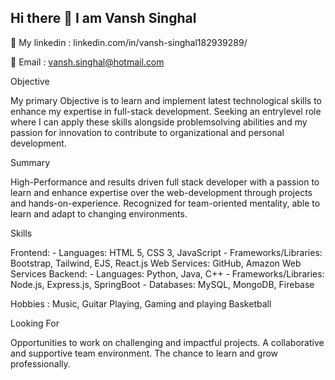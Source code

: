 ## Hi there 👋 I am Vansh Singhal

🤔 My linkedin : linkedin.com/in/vansh-singhal182939289/

📨 Email : vansh.singhal@hotmail.com

Objective

My primary Objective is to learn and implement latest technological skills to enhance my expertise in full-stack development. Seeking an entrylevel role where I can apply these skills alongside problemsolving abilities and my passion for innovation to contribute to organizational and personal development.

Summary

High-Performance and results driven full stack developer with a passion to learn and enhance expertise over the web-development through projects and hands-on-experience. Recognized for team-oriented mentality, able to learn and adapt to changing environments.

Skills

Frontend:
    - Languages: HTML 5, CSS 3, JavaScript
    - Frameworks/Libraries: Bootstrap, Tailwind, EJS, React.js 
Web Services: GitHub, Amazon Web Services
Backend:
    - Languages: Python, Java, C++
    - Frameworks/Libraries: Node.js, Express.js, SpringBoot
    - Databases: MySQL, MongoDB, Firebase

Hobbies : Music, Guitar Playing, Gaming and playing Basketball

Looking For

Opportunities to work on challenging and impactful projects.
A collaborative and supportive team environment.
The chance to learn and grow professionally.

